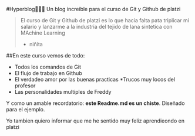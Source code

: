 #Hyperblog💚💚💚
Un blog increible para el curso de Git y Github de platzi
>El curso de Git y Github de platzi es lo que hacia falta pata triplicar mi salario y lanzarme a la industria del tejido de lana sintetica con MAchine Learning
> - niñita

##En este curso vemos de todo:
* Todos los comandos de Git
* El flujo de trabajo en Github
* El verdadeo amor por las buenas practicas
*Trucos muy locos del profesor
* Las personalidades multiples de Freddy

Y como un amable recordatorio: **este Readme.md es un chiste**. Diseñado para el ejemplo. 

Yo tambien quiero informar que me he sentido muy feliz aprendieondo en platzi

